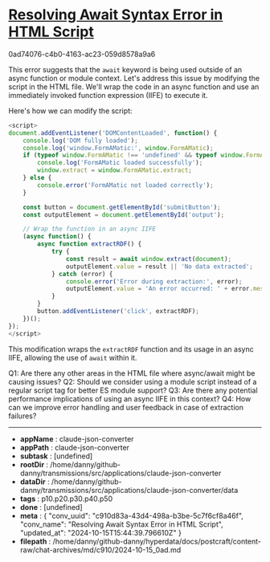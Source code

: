 # [Resolving Await Syntax Error in HTML Script](https://claude.ai/chat/c910d83a-43d4-498a-b3be-5c7f6cf8a46f)

0ad74076-c4b0-4163-ac23-059d8578a9a6

 This error suggests that the `await` keyword is being used outside of an async function or module context. Let's address this issue by modifying the script in the HTML file. We'll wrap the code in an async function and use an immediately invoked function expression (IIFE) to execute it.

Here's how we can modify the script:

```javascript
<script>
document.addEventListener('DOMContentLoaded', function() {
    console.log('DOM fully loaded');
    console.log('window.FormAMatic:', window.FormAMatic);
    if (typeof window.FormAMatic !== 'undefined' && typeof window.FormAMatic.extract === 'function') {
        console.log('FormAMatic loaded successfully');
        window.extract = window.FormAMatic.extract;
    } else {
        console.error('FormAMatic not loaded correctly');
    }

    const button = document.getElementById('submitButton');
    const outputElement = document.getElementById('output');

    // Wrap the function in an async IIFE
    (async function() {
        async function extractRDF() {
            try {
                const result = await window.extract(document);
                outputElement.value = result || 'No data extracted';
            } catch (error) {
                console.error('Error during extraction:', error);
                outputElement.value = 'An error occurred: ' + error.message;
            }
        }
        button.addEventListener('click', extractRDF);
    })();
});
</script>
```

This modification wraps the `extractRDF` function and its usage in an async IIFE, allowing the use of `await` within it.

Q1: Are there any other areas in the HTML file where async/await might be causing issues?
Q2: Should we consider using a module script instead of a regular script tag for better ES module support?
Q3: Are there any potential performance implications of using an async IIFE in this context?
Q4: How can we improve error handling and user feedback in case of extraction failures?

---

* **appName** : claude-json-converter
* **appPath** : claude-json-converter
* **subtask** : [undefined]
* **rootDir** : /home/danny/github-danny/transmissions/src/applications/claude-json-converter
* **dataDir** : /home/danny/github-danny/transmissions/src/applications/claude-json-converter/data
* **tags** : p10.p20.p30.p40.p50
* **done** : [undefined]
* **meta** : {
  "conv_uuid": "c910d83a-43d4-498a-b3be-5c7f6cf8a46f",
  "conv_name": "Resolving Await Syntax Error in HTML Script",
  "updated_at": "2024-10-15T15:44:39.796610Z"
}
* **filepath** : /home/danny/github-danny/hyperdata/docs/postcraft/content-raw/chat-archives/md/c910/2024-10-15_0ad.md